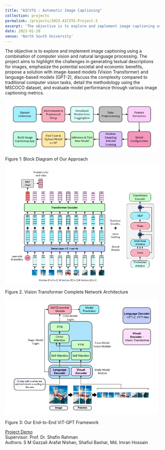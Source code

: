 ```yaml
---
title: "AICVTG : Automatic Image Captioning"
collection: projects
permalink: /projects/2023-AICVTG-Project-3
excerpt: 'The objective is to explore and implement image captioning using a combination of computer vision and natural language processing.'
date: 2023-01-20
venue: 'North South University'
---
```

The objective is to explore and implement image captioning using a combination of computer vision and natural language processing. The project aims to highlight the challenges in generating textual descriptions for images, emphasize the potential societal and economic benefits, propose a solution with image-based models (Vision Transformer) and language-based models (GPT-2), discuss the complexity compared to traditional computer vision tasks, detail the methodology using the MSCOCO dataset, and evaluate model performance through various image captioning metrics.

![Project Image](/files/projects/project3-AICVTG-Block.png)

Figure 1: Block Diagram of Our Approach

![Project Image](/files/projects/project3-AICVTG-ViT.png)

Figure 2. Vision Transformer Complete Network Architecture

![Project Image](/files/projects/project3-AICVTG-ViT-Arc.png)

Figure 3: Our End-to-End ViT-GPT Framework

[Project Demo ](https://huggingface.co/Zayn/AICVTG_What_if_a_machine_could_create_captions_automatically)
<br>
Supervisor: Prof. Dr. Shafin Rahman  
Authors: S M Gazzali Arafat Nishan, Shafiul Bashar, Md. Imran Hossain  
<br>

